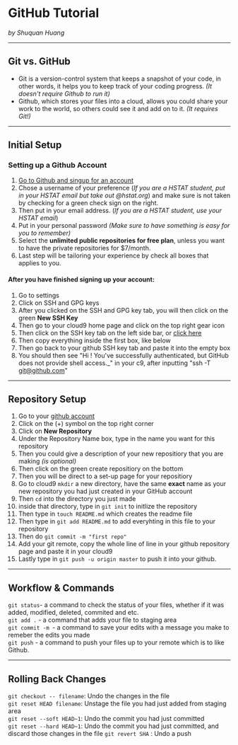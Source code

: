 # GitHub Tutorial

_by Shuquan Huang_

---
## Git vs. GitHub
- Git is a version-control system that keeps a snapshot of your code, in other words, it helps you to keep track of your coding progress. _(It doesn't require Github to run it)_ 
- Github, which stores your files into a cloud, allows you could share your work to the world, so others could see it and add on to it. _(It requires Git!)_


---
## Initial Setup
### Setting up a Github Account
1. [Go to Github and singup for an account](https://github.com/join?source=header)    
2. Chose a username of your preference (_If you are a HSTAT student, put in your HSTAT email but take out      @hstat.org_) and make sure is not taken by checking for a green check sign on the right.  
3. Then put in your email address. (_If you are a HSTAT student, use your HSTAT email_)  
4. Put in your personal password _(Make sure to have something is easy for you to remember)_  
5. Select the **unlimited public repositories for free plan**, unless you want to have the private repositories for $7/month.  
6. Last step will be tailoring your experience by check all boxes that applies to you.
#### After you have finished signing up your account:
1. Go to settings  
2. Click on SSH and GPG keys  
3. After you clicked on the SSH and GPG key tab, you will then click on the green **New SSH Key**
4. Then go to your cloud9 home page and click on the top right gear icon
5. Then click on the SSH key tab on the left side bar, or [click here](https://c9.io/account/ssh)
6. Then copy everything inside the first box, like below
7. Then go back to your github SSH key tab and paste it into the empty box 
8. You should then see "Hi ! You've successfully authenticated, but GitHub does not provide shell access._" in your c9, after inputting "ssh -T git@github.com"
    


---
## Repository Setup
1. Go to your [github account](https://github.com/)  
2. Click on the (+) symbol on the top right corner  
3. Click on **New Repository** 
4. Under the Repository Name box, type in the name you want for this repository  
5. Then you could give a description of your new repositiory that you are making _(is optional)_  
6. Then click on the green create repositiory on the bottom
7. Then you will be direct to a set-up page for your repositiory
8. Go to cloud9 `mkdir` a new directory, have the same **exact** name as your new repository you had just created in your GitHub account
9. Then `cd` into the directory you just made
10. inside that directory, type in `git init` to initlize the repository 
11. Then type in `touch README.md` which creates the readme file
12. Then type in `git add README.md` to add everyhting in this file to your repository
13. Then do `git commit -m "first repo"`
14. Add your git remote, copy the whole line of line in your github repository page and paste it in your cloud9  
15. Lastly type in `git push -u origin master` to push it into your github.


---
## Workflow & Commands
`git status`- a command to check the status of your files, whether if it was added, modified, deleted, commited and etc.  
`git add .` - a command that adds your file to staging area   
`git commit -m `- a command to save your edits with a message you make to remeber the edits you made  
`git push` - a command to push your files up to your remote which is to like Github.



---
## Rolling Back Changes
`git checkout -- filename`: Undo the changes in the file  
`git reset HEAD filename`: Unstage the file you had just added from staging area  
`git reset --soft HEAD~1`: Undo the commit you had just committed  
`git reset --hard HEAD~1`: Undo the commit you had just committed, and discard those changes in the file
`git revert SHA` : Undo a push 
